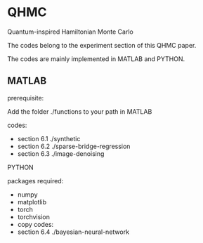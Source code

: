 # QHMC
Quantum-inspired Hamiltonian Monte Carlo

The codes belong to the experiment section of this QHMC paper.

The codes are mainly implemented in MATLAB and PYTHON.

<h2>MATLAB</h2>

prerequisite: 

Add the folder ./functions to your path in MATLAB

codes:
* section 6.1 ./synthetic
* section 6.2 ./sparse-bridge-regression
* section 6.3 ./image-denoising

PYTHON

packages required:
* numpy
* matplotlib
* torch
* torchvision
* copy
codes:
* section 6.4 ./bayesian-neural-network


